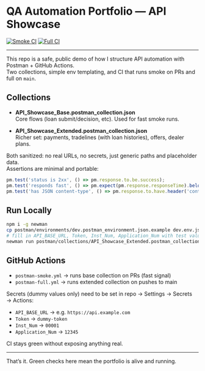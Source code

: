# QA Automation Portfolio — API Showcase

[![Smoke CI](https://github.com/Mooncheez360/qa-portfolio/actions/workflows/postman-smoke.yml/badge.svg)](https://github.com/Mooncheez360/qa-portfolio/actions/workflows/postman-smoke.yml)
[![Full CI](https://github.com/Mooncheez360/qa-portfolio/actions/workflows/postman-full.yml/badge.svg)](https://github.com/Mooncheez360/qa-portfolio/actions/workflows/postman-full.yml)

---

This repo is a safe, public demo of how I structure API automation with Postman + GitHub Actions.  
Two collections, simple env templating, and CI that runs smoke on PRs and full on `main`.  

## Collections 
- **API_Showcase_Base.postman_collection.json**  
  Core flows (loan submit/decision, etc). Used for fast smoke runs.  

- **API_Showcase_Extended.postman_collection.json**  
  Richer set: payments, tradelines (with loan histories), offers, dealer plans.  

Both sanitized: no real URLs, no secrets, just generic paths and placeholder data.  
Assertions are minimal and portable:

```js
pm.test('status is 2xx', () => pm.response.to.be.success);
pm.test('responds fast', () => pm.expect(pm.response.responseTime).below(5000));
pm.test('has JSON content-type', () => pm.response.to.have.header('content-type'));
```

## Run Locally
```bash
npm i -g newman
cp postman/environments/dev.postman_environment.json.example dev.env.json
# fill in API_BASE_URL, Token, Inst_Num, Application_Num with test values
newman run postman/collections/API_Showcase_Extended.postman_collection.json -e dev.env.json
```

## GitHub Actions
- `postman-smoke.yml` → runs base collection on PRs (fast signal)  
- `postman-full.yml` → runs extended collection on pushes to main  

Secrets (dummy values only) need to be set in repo → Settings → Secrets → Actions:  
- `API_BASE_URL` → e.g. `https://api.example.com`  
- `Token` → `dummy-token`  
- `Inst_Num` → `00001`  
- `Application_Num` → `12345`  

CI stays green without exposing anything real.

---

That’s it. Green checks here mean the portfolio is alive and running.
